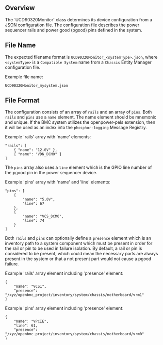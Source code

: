 ## Overview

The `UCD90320Monitor' class determines its device configuration from a JSON
configuration file. The configuration file describes the power sequencer rails
and power good (pgood) pins defined in the system.

## File Name

The expected filename format is `UCD90320Monitor_<systemType>.json`, where
`<systemType>` is a `Compatible System` name from a `Chassis` Entity Manager
configuration file.

Example file name:
```
UCD90320Monitor_mysystem.json
```

## File Format

The configuration consists of an array of `rails` and an array of `pins`. Both
`rails` and `pins` use a `name` element. The name element should be mnemonic
and unique. If the BMC system utilizes the openpower-pels extension, then it
will be used as an index into the `phosphor-logging` Message Registry.

Example 'rails' array with 'name' elements:
```
"rails": [
    { "name": "12.0V" },
    { "name": "VDN_DCM0" }
]
```

The `pins` array also uses a `line` element which is the GPIO line number
of the pgood pin in the power sequencer device.

Example 'pins' array with 'name' and 'line' elements:
```
"pins": [
    {
        "name": "5.0V",
        "line": 67
    },
    {
        "name": "VCS_DCM0",
        "line": 74
    }
]
```

Both `rails` and `pins` can optionally define a `presence` element which is an
inventory path to a system component which must be present in order for the rail
or pin to be used in failure isolation. By default, a rail or pin is considered
to be present, which could mean the necessary parts are always present in the
system or that a not present part would not cause a pgood failure.

Example 'rails' array element including 'presence' element:
```
{
    "name": "VCS1",
    "presence": "/xyz/openbmc_project/inventory/system/chassis/motherboard/vrm1"
}
```

Example 'pins' array element including 'presence' element:
```
{
    "name": "VPCIE",
    "line": 61,
    "presence": "/xyz/openbmc_project/inventory/system/chassis/motherboard/vrm0"
}
```
